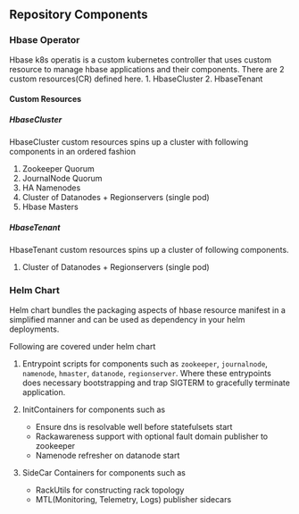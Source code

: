 ## Repository Components

### Hbase Operator

Hbase k8s operatis is a custom kubernetes controller that uses custom resource to manage hbase applications and their components. There are 2 custom resources(CR) defined here. 1. HbaseCluster 2. HbaseTenant

#### Custom Resources

##### HbaseCluster

HbaseCluster custom resources spins up a cluster with following components in an ordered fashion

1. Zookeeper Quorum 
1. JournalNode Quorum
1. HA Namenodes
1. Cluster of Datanodes + Regionservers (single pod)
1. Hbase Masters

##### HbaseTenant

HbaseTenant custom resources spins up a cluster of following components.

1. Cluster of Datanodes + Regionservers (single pod)


### Helm Chart

Helm chart bundles the packaging aspects of hbase resource manifest in a simplified manner and can be used as dependency in your helm deployments.

Following are covered under helm chart

1. Entrypoint scripts for components such as `zookeeper`, `journalnode`, `namenode`, `hmaster`, `datanode`, `regionserver`. Where these entrypoints does necessary bootstrapping and trap SIGTERM to gracefully terminate application.

1. InitContainers for components such as

    * Ensure dns is resolvable well before statefulsets start
    * Rackawareness support with optional fault domain publisher to zookeeper
    * Namenode refresher on datanode start

1. SideCar Containers for components such as

    * RackUtils for constructing rack topology
    * MTL(Monitoring, Telemetry, Logs) publisher sidecars
